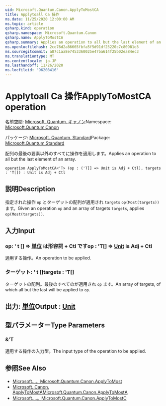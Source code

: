 ```yaml
---
uid: Microsoft.Quantum.Canon.ApplyToMostCA
title: Applytoall Ca 操作
ms.date: 11/25/2020 12:00:00 AM
ms.topic: article
qsharp.kind: operation
qsharp.namespace: Microsoft.Quantum.Canon
qsharp.name: ApplyToMostCA
qsharp.summary: Applies an operation to all but the last element of an array.
ms.openlocfilehash: 2ce76d2a86665fbfa5f5d91df23220c7c80981e3
ms.sourcegitcommit: a87c1aa8e7453360025e47ba614f25b02ea84ec3
ms.translationtype: MT
ms.contentlocale: ja-JP
ms.lasthandoff: 11/26/2020
ms.locfileid: "96208416"
---
```

# <a name="applytomostca-operation"></a><span data-ttu-id="63a44-102">Applytoall Ca 操作</span><span class="sxs-lookup"><span data-stu-id="63a44-102">ApplyToMostCA operation</span></span>

<span data-ttu-id="63a44-103">名前空間: [Microsoft. Quantum. キャノン](xref:Microsoft.Quantum.Canon)</span><span class="sxs-lookup"><span data-stu-id="63a44-103">Namespace: [Microsoft.Quantum.Canon](xref:Microsoft.Quantum.Canon)</span></span>

<span data-ttu-id="63a44-104">パッケージ: [Microsoft. Quantum. Standard](https://nuget.org/packages/Microsoft.Quantum.Standard)</span><span class="sxs-lookup"><span data-stu-id="63a44-104">Package: [Microsoft.Quantum.Standard](https://nuget.org/packages/Microsoft.Quantum.Standard)</span></span>


<span data-ttu-id="63a44-105">配列の最後の要素以外のすべてに操作を適用します。</span><span class="sxs-lookup"><span data-stu-id="63a44-105">Applies an operation to all but the last element of an array.</span></span>

```qsharp
operation ApplyToMostCA<'T> (op : ('T[] => Unit is Adj + Ctl), targets : 'T[]) : Unit is Adj + Ctl
```


## <a name="description"></a><span data-ttu-id="63a44-106">説明</span><span class="sxs-lookup"><span data-stu-id="63a44-106">Description</span></span>

<span data-ttu-id="63a44-107">指定された操作 `op` とターゲットの配列が適用され `targets` `op(Most(targets))` ます。</span><span class="sxs-lookup"><span data-stu-id="63a44-107">Given an operation `op` and an array of targets `targets`, applies `op(Most(targets))`.</span></span>

## <a name="input"></a><span data-ttu-id="63a44-108">入力</span><span class="sxs-lookup"><span data-stu-id="63a44-108">Input</span></span>

### <a name="op--t--unit--is-adj--ctl"></a><span data-ttu-id="63a44-109">op: ' t [] => [単位](xref:microsoft.quantum.lang-ref.unit)  は形容詞 + Ctl です</span><span class="sxs-lookup"><span data-stu-id="63a44-109">op : 'T[] => [Unit](xref:microsoft.quantum.lang-ref.unit)  is Adj + Ctl</span></span>

<span data-ttu-id="63a44-110">適用する操作。</span><span class="sxs-lookup"><span data-stu-id="63a44-110">An operation to be applied.</span></span>


### <a name="targets--t"></a><span data-ttu-id="63a44-111">ターゲット: ' t []</span><span class="sxs-lookup"><span data-stu-id="63a44-111">targets : 'T[]</span></span>

<span data-ttu-id="63a44-112">ターゲットの配列。最後のすべてのが適用され `op` ます。</span><span class="sxs-lookup"><span data-stu-id="63a44-112">An array of targets, of which all but the last will be applied to `op`.</span></span>



## <a name="output--unit"></a><span data-ttu-id="63a44-113">出力: [単位](xref:microsoft.quantum.lang-ref.unit)</span><span class="sxs-lookup"><span data-stu-id="63a44-113">Output : [Unit](xref:microsoft.quantum.lang-ref.unit)</span></span>



## <a name="type-parameters"></a><span data-ttu-id="63a44-114">型パラメーター</span><span class="sxs-lookup"><span data-stu-id="63a44-114">Type Parameters</span></span>

### <a name="t"></a><span data-ttu-id="63a44-115">&</span><span class="sxs-lookup"><span data-stu-id="63a44-115">'T</span></span>

<span data-ttu-id="63a44-116">適用する操作の入力型。</span><span class="sxs-lookup"><span data-stu-id="63a44-116">The input type of the operation to be applied.</span></span>

## <a name="see-also"></a><span data-ttu-id="63a44-117">参照</span><span class="sxs-lookup"><span data-stu-id="63a44-117">See Also</span></span>

- [<span data-ttu-id="63a44-118">Microsoft...。</span><span class="sxs-lookup"><span data-stu-id="63a44-118">Microsoft.Quantum.Canon.ApplyToMost</span></span>](xref:Microsoft.Quantum.Canon.ApplyToMost)
- [<span data-ttu-id="63a44-119">Microsoft. Canon. ApplyToMostA</span><span class="sxs-lookup"><span data-stu-id="63a44-119">Microsoft.Quantum.Canon.ApplyToMostA</span></span>](xref:Microsoft.Quantum.Canon.ApplyToMostA)
- [<span data-ttu-id="63a44-120">Microsoft....。</span><span class="sxs-lookup"><span data-stu-id="63a44-120">Microsoft.Quantum.Canon.ApplyToMostC</span></span>](xref:Microsoft.Quantum.Canon.ApplyToMostC)